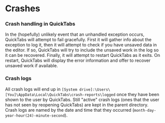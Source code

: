 # Crashes

### Crash handling in QuickTabs

In the (hopefully) unlikely event that an unhandled exception occurs, QuickTabs will attempt to fail gracefully. First it will gather info about the exception to log it, then it will attempt to check if you have unsaved data in the editor. If so, QuickTabs will try to include the unsaved work in the log so it can be recovered. Finally, it will attempt to restart QuickTabs as it exits. On restart, QuickTabs will display the error information and offer to recover unsaved work if available.

### Crash logs

All crash logs will end up in `[System drive]:\Users\[You]\AppData\Local\QuickTabs\crash-reports\logged` once they have been shown to the user by QuickTabs. Still "active" crash logs (ones that the user has not seen by reopening QuickTabs) are kept in the parent directory. Crash logs are named by the date and time that they occurred (`month-day-year-hour(24)-minute-second`).